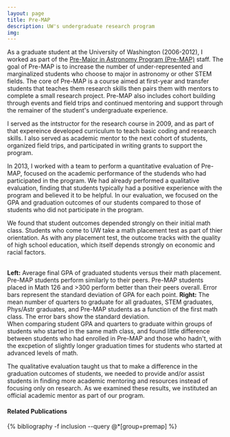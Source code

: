 ```yaml
---
layout: page
title: Pre-MAP
description: UW's undergraduate research program
img: 
---
```


As a graduate student at the University of Washington (2006-2012), I worked as part of the [Pre-Major in Astronomy Program (Pre-MAP)](http://depts.washington.edu/premap/) staff. The goal of Pre-MAP is to increase the number of under-represented and marginalized students who choose to major in astronomy or other STEM fields. The core of Pre-MAP is a course aimed at first-year and transfer students that teaches them research skills then pairs them with mentors to complete a small research project. Pre-MAP also includes cohort building through events and field trips and continued mentoring and support through the remainer of the student's undergraduate experience. 

I served as the intstructor for the research course in 2009, and as part of that expereince developed curriculum to teach basic coding and research skills. I also served as academic mentor to the next cohort of students, organized field trips, and participated in writing grants to support the program. 

In 2013, I worked with a team to perform a quantitative evaluation of Pre-MAP, focused on the academic performance of the studends who had participated in the program. We had already performed a qualitative evaluation, finding that students typically had a positive experience with the program and believed it to be helpful. In our evaluation, we focused on the GPA and graduation outcomes of our students compared to those of students who did not participate in the program. 

We found that student outcomes depended strongly on their initial math class. Students who come to UW take a math placement test as part of thier orientation. As with any placement test, the outcome tracks with the quality of high school education, which itself depends strongly on economic and racial factors. 

<div class="img_row">
    <img class="col half left" src="{{ site.baseurl }}/assets/img/premap1.png" alt="" title="example image"/>
    <img class="col half left" src="{{ site.baseurl }}/assets/img/premap2.png" alt="" title="example image"/>
</div>

<div class="col three caption" style="float: right">
    <b>Left:</b> Average final GPA of graduated students versus their math placement. Pre-MAP
students perform similarly to their peers. Pre-MAP students placed in Math 126 and &gt;300 perform better than their peers overall. Error bars represent the standard deviation of GPA for each point. <b>Right:</b> The mean number of quarters to graduate for all graduates, STEM graduates, Phys/Astr graduates, and Pre-MAP students as a function of the first math class. The error bars show the standard deviation. 
</div>

When comparing student GPA and quarters to graduate within groups of students who started in the same math class, and found little difference between students who had enrolled in Pre-MAP and those who hadn't, with the excpetion of slightly longer graduation times for students who started at advanced levels of math. 

The qualitative evaluation taught us that to make a difference in the graduation outcomes of students, we needed to provide and/or assist students in finding more academic mentoring and resources instead of focusing only on research. As we examined these results, we instituted an official academic mentor as part of our program. 

#### Related Publications

{% bibliography -f inclusion --query @*[group=premap] %}